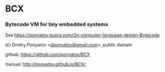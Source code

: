 # BCX
### Bytecode VM for tiny embedded systems

See https://ponyatov.quora.com/On-computer-language-design-Bytecode

(c) Dmitry Ponyatov <<dponyatov@gmail.com>>, public domain

github: https://github.com/ponyatov/BCX

manual: http://ponyatov.github.io/BCX/
